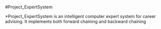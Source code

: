 #Project_ExpertSystem

*Project_ExpertSystem is an intelligent computer expert system for career advising. It implements both forward chaining and backward chaining

